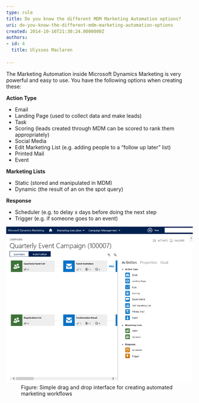 ```yaml
---
type: rule
title: Do you know the different MDM Marketing Automation options?
uri: do-you-know-the-different-mdm-marketing-automation-options
created: 2014-10-16T21:30:24.0000000Z
authors:
- id: 4
  title: Ulysses Maclaren

---
```




<span class='intro'> The Marketing Automation inside Microsoft Dynamics Marketing is very powerful and easy to use. You have the following options when creating these&#58; </span>

<p class="p1"> 
   <b>Action Type</b></p><ul class="ul1"><li class="li2">Email</li><li class="li2">Landing Page (used to collect data and make leads)</li><li class="li2">Task</li><li class="li2">Scoring (leads created through MDM can be scored to rank them appropriately)</li><li class="li2">Social Media</li><li class="li2">Edit Marketing List (e.g. adding people to a “follow up later” list)</li><li class="li2">Printed Mail</li><li class="li2">Event</li></ul><p class="p1"> 
   <b>Marketing Lists</b></p><ul class="ul1"><li class="li2">Static (stored and manipulated in MDM)</li><li class="li2">Dynamic (the result of an on the spot query)</li></ul><p class="p1"> 
   <b>Response</b></p><ul class="ul1"><li class="li2">​Scheduler (e.g. to delay x days before doing the next step</li><li class="li2">Trigger (e.g. if someone goes to an event)</li></ul><dl class="image"><dt>
      <img src="mdm-options.png" alt="mdm-options.png" style="width&#58;600px;" />
   </dt><dd>Figure&#58; Simple drag and drop interface for creating automated marketing workflows</dd></dl>



